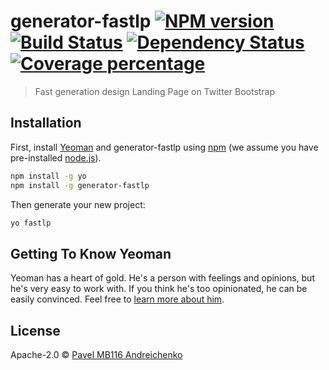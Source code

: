 # generator-fastlp [![NPM version][npm-image]][npm-url] [![Build Status][travis-image]][travis-url] [![Dependency Status][daviddm-image]][daviddm-url] [![Coverage percentage][coveralls-image]][coveralls-url]
> Fast generation design Landing Page on Twitter Bootstrap

## Installation

First, install [Yeoman](http://yeoman.io) and generator-fastlp using [npm](https://www.npmjs.com/) (we assume you have pre-installed [node.js](https://nodejs.org/)).

```bash
npm install -g yo
npm install -g generator-fastlp
```

Then generate your new project:

```bash
yo fastlp
```

## Getting To Know Yeoman

Yeoman has a heart of gold. He&#39;s a person with feelings and opinions, but he&#39;s very easy to work with. If you think he&#39;s too opinionated, he can be easily convinced. Feel free to [learn more about him](http://yeoman.io/).

## License

Apache-2.0 © [Pavel MB116 Andreichenko]()


[npm-image]: https://badge.fury.io/js/generator-fastlp.svg
[npm-url]: https://npmjs.org/package/generator-fastlp
[travis-image]: https://travis-ci.org/MB116/generator-fastlp.svg?branch=master
[travis-url]: https://travis-ci.org/MB116/generator-fastlp
[daviddm-image]: https://david-dm.org/MB116/generator-fastlp.svg?theme=shields.io
[daviddm-url]: https://david-dm.org/MB116/generator-fastlp
[coveralls-image]: https://coveralls.io/repos/MB116/generator-fastlp/badge.svg
[coveralls-url]: https://coveralls.io/r/MB116/generator-fastlp
